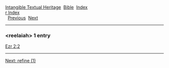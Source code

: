 [Intangible Textual Heritage](../../index)  [Bible](../index) 
[Index](index)   
[r Index](_r_)  
  [Previous](c09257)  [Next](c09259) 

------------------------------------------------------------------------

### &lt;reelaiah&gt; 1 entry

[Ezr 2:2](../kjv/ezr002.htm#002)  

------------------------------------------------------------------------

[Next: refine (1)](c09259)
